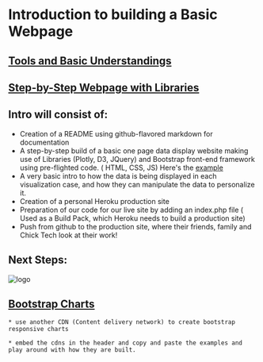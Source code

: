 
# Introduction to building a Basic Webpage 
## [Tools and Basic Understandings](tools.md) 
## [Step-by-Step Webpage with Libraries](step_by_step/steps.md)



## Intro will consist of: 
 
  * Creation of a README using github-flavored markdown for documentation
  * A step-by-step build of a basic one page data display website making use of Libraries (Plotly, D3, JQuery) and Bootstrap front-end framework using  pre-flighted code. ( HTML, CSS, JS) Here's the [example](https://griffin-starter.herokuapp.com/index.html) 
  * A very basic intro to how the data is being displayed in each visualization case, and how they can manipulate the data to personalize it. 
  * Creation of a personal Heroku production site
  * Preparation of our code for our live site by adding an index.php file ( Used as a Build Pack, which Heroku needs to build a production site)
  * Push from github to the production site, where their friends, family and Chick Tech look at their work!  

  ## Next Steps:

  ![logo](https://github.com/AlliVaughn/chick_tech/raw/master/images/codecademy.png)

## [Bootstrap Charts](https://mdbootstrap.com/getting-started/)

	* use another CDN (Content delivery network) to create bootstrap responsive charts 

	* embed the cdns in the header and copy and paste the examples and play around with how they are built. 
	
